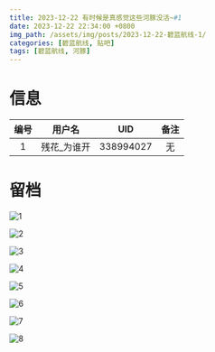 ```yaml
---
title: 2023-12-22 有时候是真感觉这些河豚没活~#1
date: 2023-12-22 22:34:00 +0800
img_path: /assets/img/posts/2023-12-22-碧蓝航线-1/
categories: [碧蓝航线, 贴吧]
tags: [碧蓝航线, 河豚]
---
```


# 信息

| 编号 |   用户名    |    UID    | 备注 |
| :--: | :---------: | :-------: | :--: |
|  1   | 残花_为谁开 | 338994027 |  无  |

# 留档

![1](1.jpg)

![2](2.jpg)

![3](3.jpg)

![4](4.jpg)

![5](5.jpg)

![6](6.jpg)

![7](7.jpg)

![8](8.jpg)

